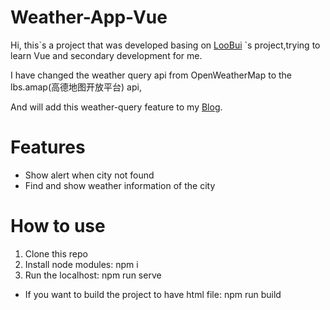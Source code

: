 
# Weather-App-Vue 

Hi, this\`s a project that was developed basing on  <a href="https://github.com/LoccBui/Weather-App-API-Using-VueJS">LooBui</a> \`s project,trying to learn Vue and secondary development for me.

I have changed the weather query api from OpenWeatherMap to the lbs.amap(高德地图开放平台) api,

And will add this weather-query feature to my <a href="http://www.chiman.love/">Blog</a>.

# Features
- Show alert when city not found
- Find and show weather information of the city


# How to use
1. Clone this repo
2. Install node modules: npm i 
3. Run the localhost: npm run serve

- If you want to build the project to have html file: npm run build
